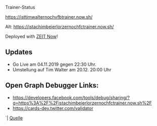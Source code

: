 Trainer-Status

https://isttimwalternochvfbtrainer.now.sh/

Alt:
https://istachimbeierlorzernochfctrainer.now.sh/

Deployed with [ZEIT Now](https://zeit.co/docs)!

## Updates
* Go Live am 04.11.2019 gegen 22:30 Uhr.
* Umstellung auf Tim Walter am 20.12. 20:00 Uhr


## Open Graph Debugger Links:
* https://developers.facebook.com/tools/debug/sharing/?q=https%3A%2F%2Fistachimbeierlorzernochfctrainer.now.sh%2F
* https://cards-dev.twitter.com/validator


 `| <a href="#" class="link">Quelle</a>
